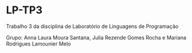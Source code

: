 # LP-TP3

Trabalho 3 da disciplina de Laboratório de Linguagens de Programação

Grupo: Anna Laura Moura Santana, Julia Rezende Gomes Rocha e Mariana Rodrigues Lamounier Melo
